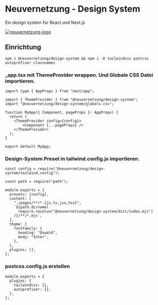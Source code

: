 # Neuvernetzung - Design System

Ein design system für React und Next.js

[![neuvernetzung-logo](https://github.com/Neuvernetzung/design-system/tree/master/public/LogoFull.png)](https://neuvernetzung.de)

## Einrichtung

```
npm i @neuvernetzung/design-system && npm i -D tailwindcss postcss autoprefixer classnames
```

### \_app.tsx mit ThemeProvider wrappen. Und Globale CSS Datei importieren.

```
import type { AppProps } from "next/app";

import { ThemeProvider } from "@neuvernetzung/design-system";
import "@neuvernetzung/design-system/globals.css";

function MyApp({ Component, pageProps }: AppProps) {
  return (
    <ThemeProvider config={config}>
        <Component {...pageProps} />
    </ThemeProvider>
  );
}

export default MyApp;

```

### Design-System Preset in tailwind.config.js importieren.

```
const config = require("@neuvernetzung/design-system/tailwind.config");

const path = require("path");

module.exports = {
  presets: [config],
  content: [
    "./pages/**/*.{js,ts,jsx,tsx}",
    `${path.dirname(
      require.resolve("@neuvernetzung/design-system/dist/index.mjs")
    )}/**/*.mjs`,
  ],
  theme: {
    fontFamily: {
      heading: "Oswald",
      body: "Inter",
    },
  },
  plugins: [],
};
```

### postcss.config.js erstellen

```
module.exports = {
  plugins: {
    tailwindcss: {},
    autoprefixer: {},
  },
};
```
